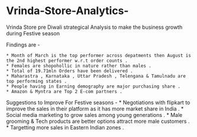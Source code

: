 # Vrinda-Store-Analytics-

Vrinda Store pre Diwali strategical Analysis to make the business growth during Festive season 

Findings are - 

    * Month of March is the top performer across depatments then August is the 2nd highest performer w.r.t order counts . 
    * Females are shopohollic in nature rather than males . 
    * Total of 19.71mln Orders have been delivered . 
    * Maharastra , Karnataka , Uttar Pradesh , Telengana & Tamulnadu are top performing states . 
    * People having in Earning demography are major purchasing share . 
    * Amazon & Myntra are Top 2 E-com partners . 

Suggestions to Improve  For Festive seasons - 
           * Negotiations with flipkart to improve the sales in their platform as it has more market share in India . 
           * Social media marketing to grow sales among young generations . 
           * Male grooming & Tech products are better options attract more male customers .
           * Targetting more sales in Eastern Indian zones . 

